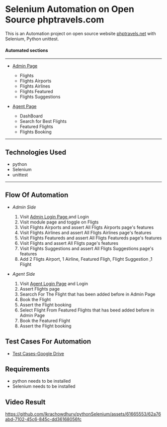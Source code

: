  
# Selenium Automation on Open Source phptravels.com

 This is an Automation project on  open source website
 [phptravels.net](https://phptravels.net) with      Selenium, Python unittest.


#### **Automated sections**
---
* [Admin Page](https://phptravels.net/admin/login.php)
    - Flights
    - Flights Airports
    - Flights Airlines
    - Flights Featured
    - Flights Suggestions

* [Agent Page](https://phptravels.net/login)
    - DashBoard
    - Search for Best Flights
    - Featured Flights
    - Flights Booking
---







## Technologies Used
 * python
 * Selenium
 * unittest
 ---

## Flow Of Automation
* *Admin Side*
    1. Visit [Admin Login Page ](https://phptravels.net/admin/login.php) and Login
    2. Visit module page and toggle on Fligts
    3. Visit Flights Airports and assert All Fligts Airports page's features
    4. Visit Flights Airlines and assert All Fligts Airlines page's features
    5. Visit Flights Featureds and assert All Fligts Featureds page's features
    6. Visit Flights  and assert All Fligts page's features
    7. Visit Flights Suggestions and assert All Fligts Suggestions page's features
    8. Add 2 Fligts Airport, 1 Airline, Featured Fligh,
Flight Suggestion ,1 Flight

* *Agent Side*
  1. Visit [Agent Login Page](https://phptravels.net/login) and Login
  2. Assert Flights page
  3. Searcch For The Flight that has been added before in Admin Page
  4. Book the Flight
  5. Assert the Flight booking
  6. Select Flight From Featured Flights that has beed added before in Admin Page
  7. Book the Featured Flight
  8. Assert the Flight booking


## Test Cases For Automation
* [Test Cases-Google Drive](https://docs.google.com/spreadsheets/d/1hajuFhTIyi4jKHoYCHmUdvyngu5ql8nAZtCWSsjYv-g/edit?usp=sharing)
## Requirements
* python needs to be installed
* Selenium needs to be installed 
## Video Result
 


https://github.com/Ikrachowdhury/pythonSelenium/assets/61665553/62a76abd-7102-45c6-845c-dd36168056fc

